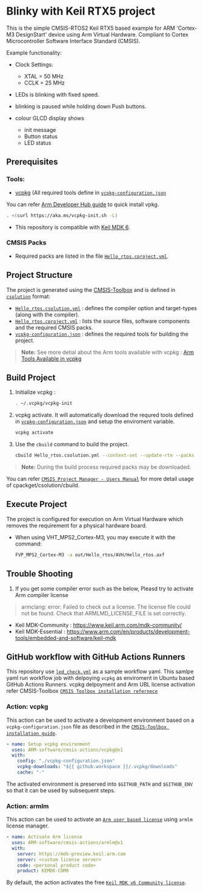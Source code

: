 # Blinky with Keil RTX5 project

This is the simple CMSIS-RTOS2 Keil RTX5 based example for
ARM 'Cortex-M3 DesignStart' device using Arm Virtual Hardware.
Compliant to Cortex Microcontroller Software Interface Standard (CMSIS).

Example functionality:
 - Clock Settings:
   - XTAL  =  50 MHz
   - CCLK  =  25 MHz

 - LEDs is blinking with fixed speed.
 - blinking is paused while holding down Push buttons.
 - colour GLCD display shows
   - init message
   - Button status
   - LED status

## Prerequisites

### Tools:

- [vcpkg](https://github.com/microsoft/vcpkg?tab=readme-ov-file) 
  (All required tools define in [`vcpkg-configuration.json`](./vcpkg-configuration.json)

You can refer [Arm Developer Hub guide](https://learn.arm.com/learning-paths/microcontrollers/vcpkg-tool-installation/installation/) to quick install vpkg.
   ```bash
   . <(curl https://aka.ms/vcpkg-init.sh -L)
   ```

- This repository is compatible with [Keil MDK 6](https://www.keil.arm.com/keil-mdk/).

### CMSIS Packs

- Required packs are listed in the file [`Hello_rtos.cproject.yml`](./Hello_rtos.cproject.yml).

## Project Structure

The project is generated using the [CMSIS-Toolbox](https://github.com/Open-CMSIS-Pack/devtools/blob/main/tools/projmgr/docs/Manual/Overview.md) and is defined in [`csolution`](https://github.com/Open-CMSIS-Pack/devtools/blob/main/tools/projmgr/docs/Manual/YML-Input-Format.md) format:


- [`Hello_rtos.csolution.yml`](./Hello_rtos.csolution.yml) : defines the compiler option and target-types (along with the compiler).
- [`Hello_rtos.cproject.yml`](./Hello_rtos.cproject.yml) : lists the source files, software components and the required CMSIS packs. 
-  [`vcpkg-configuration.json`](./vcpkg-configuration.json) : defines the required tools for building the project.
>**Note:** See more detial about the Arm tools available with vcpkg : [Arm Tools Available in vcpkg](https://www.keil.arm.com/artifacts/)

## Build Project 

1. Initialize vcpkg :

   ```bash
   . ~/.vcpkg/vcpkg-init
   ```

2. vcpkg activate. It will automatically download the requred tools defined in  [`vcpkg-configuration.json`](./vcpkg-configuration.json) and setup the enviroment variable.

   ```bash
   vcpkg activate
   ```

3. Use the `cbuild` command to build the project.

   ```bash
   cbuild Hello_rtos.csolution.yml --context-set --update-rte --packs --context Hello_rtos+AVH
   ```


>**Note:** During the build process required packs may be downloaded.

You can refer [`CMSIS Project Manager - Users Manual`](https://github.com/Open-CMSIS-Pack/cmsis-toolbox/blob/main/docs/build-overview.md) for more detail usage of cpackget/csolution/cbuild.

## Execute Project

The project is configured for execution on Arm Virtual Hardware which removes the requirement for a physical hardware board.  

- When using VHT_MPS2_Cortex-M3, you may execute it with the command:

  ```bash
  FVP_MPS2_Cortex-M3 -a out/Hello_rtos/AVH/Hello_rtos.axf
  ```

## Trouble Shooting

1. If you get some compiler error such as the below, Pleasd try to activate Arm compiler license
> armclang: error: Failed to check out a license.
> The license file could not be found. Check that ARMLMD_LICENSE_FILE is set correctly.

- Keil MDK-Community : https://www.keil.arm.com/mdk-community/ 
- Keil MDK-Essential : https://www.arm.com/en/products/development-tools/embedded-and-software/keil-mdk

## GitHub workflow with GitHub Actions Runners
This repository use [`led_check.yml`](./.github/workflows/led_check.yml) as a sample workflow yaml.
This samlpe yaml run workflow job with delpoying `vcpkg` as enviroment in Ubuntu based GitHub Actions Runners.
vcpkg delpoyment and Arm UBL license activation refer CMSIS-Toolbox
[`CMSIS Toolbox installation refernece`](https://github.com/Open-CMSIS-Pack/cmsis-toolbox/blob/main/docs/installation.md#github-actions)

### Action: vcpkg
This action can be used to activate a development environment based on a `vcpkg-configuration.json` file as described in the [`CMSIS-Toolbox installation guide`](https://github.com/Open-CMSIS-Pack/cmsis-toolbox/blob/main/docs/installation.md#vcpkg---setup-using-cli).

```yml
- name: Setup vcpkg environment
  uses: ARM-software/cmsis-actions/vcpkg@v1
  with:
    config: "./vcpkg-configuration.json"
    vcpkg-downloads: "${{ github.workspace }}/.vcpkg/downloads"
    cache: "-"
```
The activated environment is preserved into `$GITHUB_PATH` and `$GITHUB_ENV` so that it can be used by subsequent steps.

### Action: armlm
This action can be used to activate an [`Arm user based license`](https://developer.arm.com/documentation/102516/1-2/Activate-and-deactivate-your-product-license/Activate-your-product-using-a-license-server?lang=en) using `armlm` license manager.
```yml
- name: Activate Arm license
  uses: ARM-software/cmsis-actions/armlm@v1
  with:
    server: https://mdk-preview.keil.arm.com
    server: <custom license server>
    code: <personal product code>
    product: KEMDK-COM0
```
By default, the action activates the free [`Keil MDK v6 Community license`](https://learn.arm.com/learning-paths/microcontrollers/vcpkg-tool-installation/licenseactivation/).
